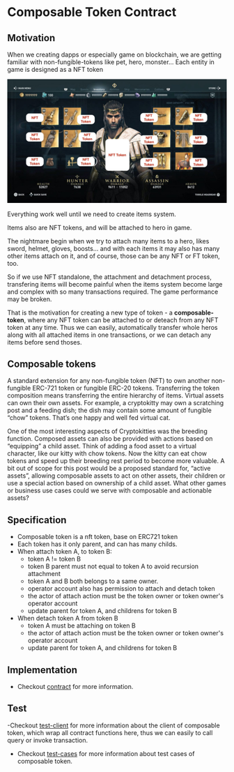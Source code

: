 # Composable Token Contract

## Motivation

When we creating dapps or especially game on blockchain, we are getting familiar with non-fungible-tokens like pet, hero, monster... Each entity in game is designed as a NFT token

![hero](hero.jpg)

Everything work well until we need to create items system.

Items also are NFT tokens, and will be attached to hero in game.

The nightmare begin when we try to attach many items to a hero, likes sword, helmet, gloves, boosts... and with each items it may also has many other items attach on it, and of course, those can be any NFT or FT token, too.

So if we use NFT standalone, the attachment and detachment process, transfering items will become painful when the items system become large and complex with so many transactions required. The game performance may be broken.

That is the motivation for creating a new type of token - a **composable-token**, where any NFT token can be attached to or deteach from any NFT token at any time. Thus we can easily, automatically transfer whole heros along with all attached items in one transactions, or we can detach any items before send thoses.

## Composable tokens

A standard extension for any non-fungible token (NFT) to own another non-fungible ERC-721 token or fungible ERC-20 tokens. Transferring the token composition means transferring the entire hierarchy of items. Virtual assets can own their own assets. For example, a cryptokitty may own a scratching post and a feeding dish; the dish may contain some amount of fungible “chow” tokens. That’s one happy and well fed virtual cat.

One of the most interesting aspects of Cryptokitties was the breeding function. Composed assets can also be provided with actions based on “equipping” a child asset. Think of adding a food asset to a virtual character, like our kitty with chow tokens. Now the kitty can eat chow tokens and speed up their breeding rest period to become more valuable. A bit out of scope for this post would be a proposed standard for, “active assets”, allowing composable assets to act on other assets, their children or use a special action based on ownership of a child asset. What other games or business use cases could we serve with composable and actionable assets?

## Specification

- Composable token is a nft token, base on ERC721 token
- Each token has it only parent, and can has many childs.
- When attach token A, to token B:
  - token A != token B
  - token B parent must not equal to token A to avoid recursion attachment
  - token A and B both belongs to a same owner.
  - operator account also has permission to attach and detach token
  - the actor of attach action must be the token owner or token owner's operator account
  - update parent for token A, and childrens for token B
- When detach token A from token B
  - token A must be attaching on token B
  - the actor of attach action must be the token owner or token owner's operator account
  - update parent for token A, and childrens for token B

## Implementation

- Checkout [contract](contracts/composable-token.clar) for more information.

## Test

-Checkout [test-client](test/composable-token-client.test.ts) for more information about the client of composable token, which wrap all contract functions here, thus we can easily to call query or invoke transaction.

- Checkout [test-cases](test/composable-token.test.ts) for more information about test cases of composable token.
